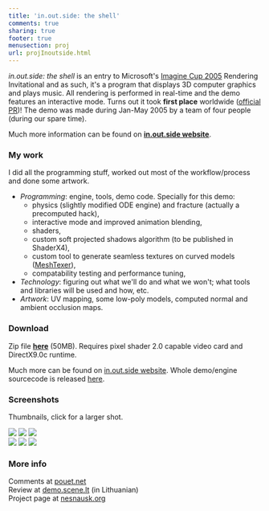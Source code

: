 ```yaml
---
title: 'in.out.side: the shell'
comments: true
sharing: true
footer: true
menusection: proj
url: projInoutside.html
---
```


<p>
<em>in.out.side: the shell</em> is an entry to Microsoft's <a href='http://imagine.thespoke.net'>Imagine Cup 2005</a> Rendering Invitational and as such,
it's a program that displays 3D computer graphics and plays music. All rendering is performed in real-time and the demo features an interactive mode.
Turns out it took <strong>first place</strong> worldwide (<a href="http://www.microsoft.com/presspass/events/imaginecup/wwfrendering.mspx">official PR</a>)! The demo was made during Jan-May 2005 by a team of four people (during our spare time).
</p>
<p>
Much more information can be found on <a href="http://www.nesnausk.org/inoutside"><strong>in.out.side website</strong></a>.
</p>

<H3>My work</H3>
<p>
I did all the programming stuff, worked out most of the workflow/process and done some artwork.
<UL>
<li><em>Programming</em>: engine, tools, demo code. Specially for this demo:
	<ul>
	<li>physics (slightly modified ODE engine) and fracture (actually a precomputed hack),</li>
	<li>interactive mode and improved animation blending,</li>
	<li>shaders,</li>
	<li>custom soft projected shadows algorithm (to be published in ShaderX4),</li>
	<li>custom tool to generate seamless textures on curved models (<a href="http://dingus.berlios.de/index.php?n=Main.MeshTexer">MeshTexer</a>),</li>
	<li>compatability testing and performance tuning,</li>
	</ul>
</li>
<li><em>Technology</em>: figuring out what we'll do and what we won't; what tools and libraries will be used and how, etc.</li>
<li><em>Artwork</em>: UV mapping, some low-poly models, computed normal and ambient occlusion maps.</li>
</ul>
</P>


<H3>Download</H3>
<p>
Zip file <a href="http://www.nesnausk.org/inoutside/files/nesnausk-inoutside.zip"><strong>here</strong></a> (50MB). Requires pixel shader 2.0 capable video card and DirectX9.0c runtime.<br>
</p>
<p>
Much more can be found on <a href="http://www.nesnausk.org/inoutside">in.out.side website</a>.
Whole demo/engine sourcecode is released <a href='http://dingus.berlios.de/index.php?n=Main.ProjInoutside'>here</a>.
</p>

<H3>Screenshots</H3>
<P>
Thumbnails, click for a larger shot.
</P>
<a href="img/inoutside_01.jpg"><img src="img/tn/inoutside_01.jpg"></a>
<a href="img/inoutside_02.jpg"><img src="img/tn/inoutside_02.jpg"></a>
<a href="img/inoutside_03.jpg"><img src="img/tn/inoutside_03.jpg"></a><br>
<a href="img/inoutside_04.jpg"><img src="img/tn/inoutside_04.jpg"></a>
<a href="img/inoutside_05.jpg"><img src="img/tn/inoutside_05.jpg"></a>
<a href="img/inoutside_06.jpg"><img src="img/tn/inoutside_06.jpg"></a>
<br>

<H3>More info</H3>
<p>
Comments at <a href="http://www.pouet.net/prod.php?which=17357">pouet.net</a><br>
Review at <a href="http://nesnausk.org/demoscene/Apzvalgos.php?id=123">demo.scene.lt</a> (in Lithuanian)<br>
Project page at <a href="http://www.nesnausk.org/project.php?project=15">nesnausk.org</a>
</p>
